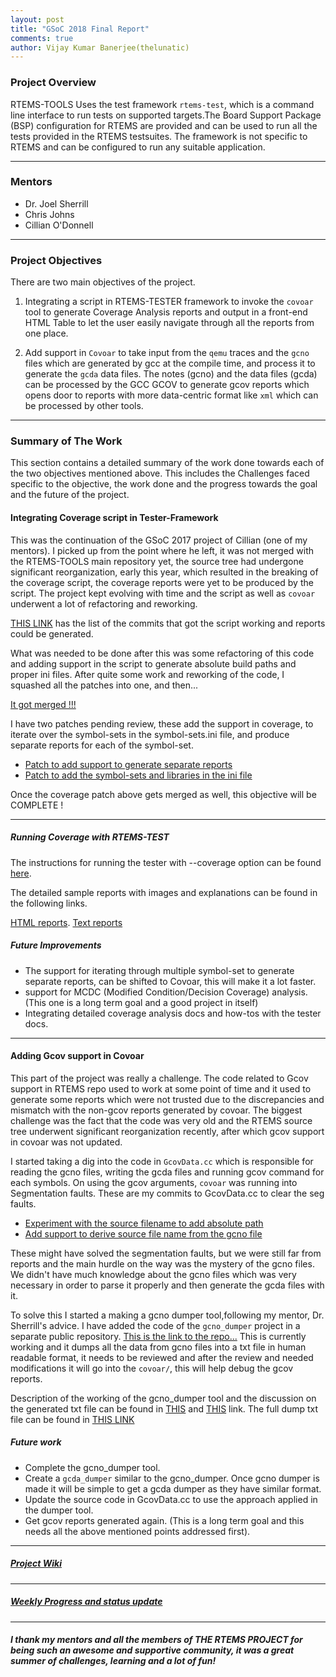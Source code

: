 ```yaml
---
layout: post
title: "GSoC 2018 Final Report"
comments: true
author: Vijay Kumar Banerjee(thelunatic)
---
```


### Project Overview

RTEMS-TOOLS Uses the test framework `rtems-test`, which is a command line 
interface to run tests on supported targets.The Board Support Package (BSP) 
configuration for RTEMS are provided and can be used to run all the tests 
provided in the RTEMS testsuites. The framework is not specific to RTEMS and 
can be configured to run any suitable application. 

---
### Mentors

* Dr. Joel Sherrill 
* Chris Johns
* Cillian O'Donnell

---
### Project Objectives

There are two main objectives of the project.

1. Integrating a script in RTEMS-TESTER framework to invoke the `covoar` tool 
to generate Coverage Analysis reports and output in a front-end HTML Table to
let the user easily navigate through all the reports from one place.

2. Add support in `Covoar` to take input from the `qemu` traces and the `gcno`
files which are generated by gcc at the compile time, and process it to generate
the `gcda` data files. The notes (gcno) and the data files (gcda) can be 
processed by the GCC GCOV to generate gcov reports which opens door to reports 
with more data-centric format like `xml` which can be processed by other tools.

---
### Summary of The Work 

This section contains a detailed summary of the work done towards each of the
two objectives mentioned above. This includes the Challenges faced specific
to the objective, the work done and the progress towards the goal and the 
future of the project.

#### Integrating Coverage script in Tester-Framework

This was the continuation of the GSoC 2017 project of Cillian (one of my mentors).
I picked up from the point where he left, it was not merged with the RTEMS-TOOLS
main repository yet, the source tree had undergone significant reorganization,
early this year, which resulted in the breaking of the coverage script, the 
coverage reports were yet to be produced by the script. The project kept 
evolving with time and the script as well as `covoar` underwent a lot of 
refactoring and reworking. 

[THIS LINK](https://github.com/thelunatic/rtems-tools/commits/cov-tester-support?author=thelunatic) has the list of the commits that got the script working and reports could be generated.

What was needed to be done after this was some refactoring of this code and adding
support in the script to generate absolute build paths and proper ini files. 
After quite some work and reworking of the code, I squashed all the patches into
one, and then...

[It got merged !!!](https://github.com/RTEMS/rtems-tools/commit/b762312fae672e1ae8b47e4581f445020d47245f)

I have two patches pending review, these add the support in coverage, to iterate
over the symbol-sets in the symbol-sets.ini file, and produce separate reports
for each of the symbol-set.
* [Patch to add support to generate separate reports](https://lists.rtems.org/pipermail/devel/2018-July/022619.html)
* [Patch to add the symbol-sets and libraries in the ini file](https://lists.rtems.org/pipermail/devel/2018-August/022656.html)

Once the coverage patch above gets merged as well, this objective will be COMPLETE !

---
##### Running Coverage with RTEMS-TEST

The instructions for running the tester with --coverage option can be found [here](https://devel.rtems.org/wiki/GSoC/2018/coverage_analysis_toolset#RunningRTEMS-TESTERforCoverageanalysis).

The detailed sample reports with images and explanations can be found in the following links.

[HTML reports](https://thelunatic.github.io/rtems_gsoc18/blog/coverage-report/).
[Text reports](https://thelunatic.github.io/rtems_gsoc18/blog/txt-report/)

##### Future Improvements 
* The support for iterating through multiple symbol-set to generate separate 
reports, can be shifted to Covoar, this will make it a lot faster.
* support for MCDC (Modified Condition/Decision Coverage)  analysis.(This one is 
a long term goal and a good project in itself)
* Integrating detailed coverage analysis docs and how-tos with the tester docs.

---

#### Adding Gcov support in Covoar 

This part of the project was really a challenge. The code related to Gcov support
in RTEMS repo used to work at some point of time and it used to generate some 
reports which were not trusted due to the discrepancies and mismatch with the 
non-gcov reports generated by covoar. The biggest challenge was the fact that 
the code was very old and the RTEMS source tree underwent significant reorganization
recently, after which gcov support in covoar was not updated. 

I started taking a dig into the code in `GcovData.cc` which is responsible for 
reading the gcno files, writing the gcda files and running gcov command for each
symbols. On using the gcov arguments, `covoar` was running into Segmentation
faults. These are my commits to GcovData.cc to clear the seg faults.

* [Experiment with the source filename to add absolute path](https://github.com/thelunatic/rtems-tools/commit/26cc3aa57b95cdf510445b59e86768137778c4a1)
* [Add support to derive source file name from the gcno file](https://github.com/thelunatic/rtems-tools/commit/30d97c708497d2b442cd7432817bb699d25f8431)

These might have solved the segmentation faults, but we were still far from 
reports and the main hurdle on the way was the mystery of the gcno files.
We didn't have much knowledge about the gcno files which was very necessary 
in order to parse it properly and then generate the gcda files with it.

To solve this I started a making a gcno dumper tool,following my mentor, 
Dr. Sherrill's advice. I have added the code of the `gcno_dumper` project 
in a separate public repository.
[ This is the link to the repo...](https://github.com/thelunatic/gcno_dumper)
This is currently working and it dumps all the data from gcno files into a
txt file in human readable format, it needs to be reviewed and after the review
and needed modifications it will go into the `covoar/`, this will help debug the gcov reports.

Description of the working of the gcno_dumper tool and the discussion on 
the generated txt file can be found in [THIS](https://thelunatic.github.io/rtems_gsoc18/blog/gcno-files/) and [THIS](https://thelunatic.github.io/rtems_gsoc18/blog/gcno-dump1/) link. The full dump txt file can be found in [THIS LINK ](https://github.com/thelunatic/gcno_dumper/blob/master/gcno_dump.txt)

##### Future work 
* Complete the gcno_dumper tool.
* Create a `gcda_dumper` similar to the gcno_dumper. Once gcno dumper is made
it will be simple to get a gcda dumper as they have similar format.
* Update the source code in GcovData.cc to use the approach applied in the 
dumper tool.
* Get gcov reports generated again. (This is a long term goal and this needs all
the above mentioned points addressed first).

---
##### [Project Wiki](https://devel.rtems.org/wiki/GSoC/2018/coverage_analysis_toolset)
---
##### [Weekly Progress and status update](https://devel.rtems.org/wiki/GSoC/2018#VijayKumarBanerjee)
---
##### I thank my mentors and all the members of THE RTEMS PROJECT for being such an awesome and supportive community, it was a great summer of challenges, learning and a lot of fun!
